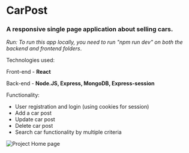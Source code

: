 # CarPost
### A responsive single page application about selling cars.

*Run:
To run this app locally, you need to run "npm run dev" on both the backend and frontend folders*.

Technologies used:

Front-end - **React**

Back-end - **Node.JS, Express, MongoDB, Express-session**

Functionality:
* User registration and login (using cookies for session)
* Add a car post
* Update car post
* Delete car post
* Search car functionality by multiple criteria

![Project Home page](https://i.imgur.com/6X5A7FA.png)
